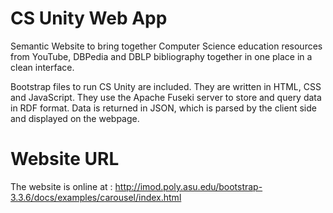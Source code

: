 # CS Unity Web App

Semantic Website to bring together Computer Science education resources from YouTube, DBPedia and DBLP bibliography together in one place in a clean interface.

Bootstrap files to run CS Unity are included. They are written in HTML, CSS and JavaScript. They use the Apache Fuseki server to store and query data in RDF format. Data is returned in JSON, which is parsed by the client side and displayed on the webpage.

# Website URL

The website is online at : http://imod.poly.asu.edu/bootstrap-3.3.6/docs/examples/carousel/index.html

